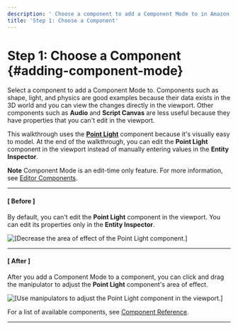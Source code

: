 ```yaml
---
description: ' Choose a component to add a Component Mode to in Amazon Lumberyard. '
title: 'Step 1: Choose a Component'
---
```

# Step 1: Choose a Component {#adding-component-mode}

Select a component to add a Component Mode to\. Components such as shape, light, and physics are good examples because their data exists in the 3D world and you can view the changes directly in the viewport\. Other components such as **Audio** and **Script Canvas** are less useful because they have properties that you can't edit in the viewport\.

This walkthrough uses the **[Point Light](/docs/userguide/components/point-light.md)** component because it's visually easy to model\. At the end of the walkthrough, you can edit the **Point Light** component in the viewport instead of manually entering values in the **Entity Inspector**\.

**Note**
Component Mode is an edit\-time only feature\. For more information, see [Editor Components](/docs/userguide/components/entity-system-pg-editor-components.md)\.

------
#### [ Before ]

By default, you can't edit the **Point Light** component in the viewport\. You can edit its properties only in the **Entity Inspector**\.

![\[Decrease the area of effect of the Point Light component.\]](/images/userguide/componentmode/programmers-guide-component-mode-1.png)

------
#### [ After ]

After you add a Component Mode to a component, you can click and drag the manipulator to adjust the **Point Light** component's area of effect\.

![\[Use manipulators to adjust the Point Light component in the viewport.\]](/images/userguide/componentmode/programmers-guide-component-mode.png)

For a list of available components, see [Component Reference](/docs/userguide/components/components.md)\.

------